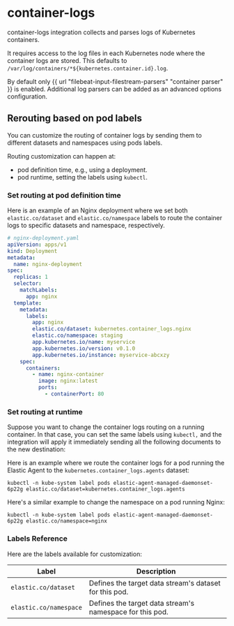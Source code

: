 # container-logs

container-logs integration collects and parses logs of Kubernetes containers.

It requires access to the log files in each Kubernetes node where the container logs are stored.
This defaults to `/var/log/containers/*${kubernetes.container.id}.log`.

By default only {{ url "filebeat-input-filestream-parsers" "container parser" }} is enabled. Additional log parsers can be added as an advanced options configuration.


## Rerouting based on pod labels

You can customize the routing of container logs by sending them to different datasets and namespaces using pods labels.

Routing customization can happen at:

- pod definition time, e.g., using a deployment.
- pod runtime, setting the labels using `kubectl`.


### Set routing at pod definition time

Here is an example of an Nginx deployment where we set both `elastic.co/dataset` and `elastic.co/namespace` labels to route the container logs to specific datasets and namespace, respectively.

```yaml
# nginx-deployment.yaml
apiVersion: apps/v1
kind: Deployment
metadata:
  name: nginx-deployment
spec:
  replicas: 1
  selector:
    matchLabels:
      app: nginx
  template:
    metadata:
      labels:
        app: nginx
        elastic.co/dataset: kubernetes.container_logs.nginx
        elastic.co/namespace: staging
        app.kubernetes.io/name: myservice
        app.kubernetes.io/version: v0.1.0
        app.kubernetes.io/instance: myservice-abcxzy
    spec:
      containers:
        - name: nginx-container
          image: nginx:latest
          ports:
            - containerPort: 80
```


### Set routing at runtime

Suppose you want to change the container logs routing on a running container. In that case, you can set the same labels using `kubectl,` and the integration will apply it immediately sending all the following documents to the new destination:

Here is an example where we route the container logs for a pod running the Elastic Agent to the `kubernetes.container_logs.agents` dataset:

```shell
kubectl -n kube-system label pods elastic-agent-managed-daemonset-6p22g elastic.co/dataset=kubernetes.container_logs.agents
```

Here's a similar example to change the namespace on a pod running Nginx:

```shell
kubectl -n kube-system label pods elastic-agent-managed-daemonset-6p22g elastic.co/namespace=nginx
```

### Labels Reference

Here are the labels available for customization:


| Label                  | Description                                              |
| ---------------------- | -------------------------------------------------------- |
| `elastic.co/dataset`   | Defines the target data stream's dataset for this pod.   |
| `elastic.co/namespace` | Defines the target data stream's namespace for this pod. |
